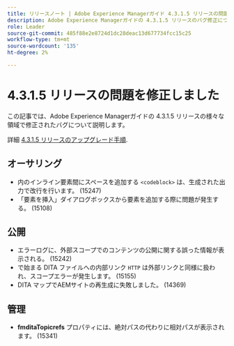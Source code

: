 ```yaml
---
title: リリースノート | Adobe Experience Managerガイド 4.3.1.5 リリースの問題を修正しました
description: Adobe Experience Managerガイドの 4.3.1.5 リリースのバグ修正について説明します。
role: Leader
source-git-commit: 485f88e2e8724d1dc28deac13d677734fcc15c25
workflow-type: tm+mt
source-wordcount: '135'
ht-degree: 2%

---
```



# 4.3.1.5 リリースの問題を修正しました


この記事では、Adobe Experience Managerガイドの 4.3.1.5 リリースの様々な領域で修正されたバグについて説明します。



詳細 [4.3.1.5 リリースのアップグレード手順](../release-info/upgrade-instructions-4-3-1-5.md).


## オーサリング

- 内のインライン要素間にスペースを追加する `<codeblock>` は、生成された出力で改行を行います。 (15247)
- 「要素を挿入」ダイアログボックスから要素を追加する際に問題が発生する。 (15108)

## 公開

- エラーログに、外部スコープでのコンテンツの公開に関する誤った情報が表示される。 (15242)
- で始まる DITA ファイルへの内部リンク `HTTP` は外部リンクと同様に扱われ、スコープエラーが発生します。 (15155)
- DITA マップでAEMサイトの再生成に失敗しました。 (14369)

## 管理

- **fmditaTopicrefs** プロパティには、絶対パスの代わりに相対パスが表示されます。 (15341)

